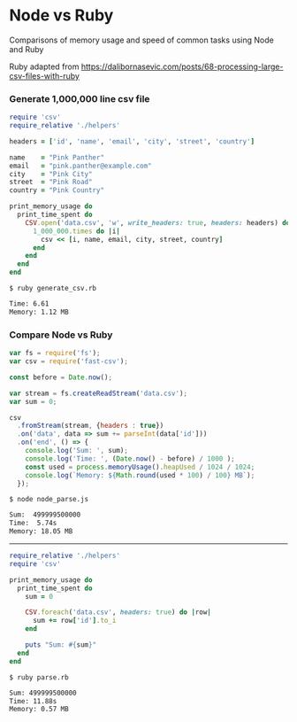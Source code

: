 # Node vs Ruby
Comparisons of memory usage and speed of common tasks using Node and Ruby

Ruby adapted from https://dalibornasevic.com/posts/68-processing-large-csv-files-with-ruby

### Generate 1,000,000 line csv file

```ruby
require 'csv'
require_relative './helpers'

headers = ['id', 'name', 'email', 'city', 'street', 'country']

name    = "Pink Panther"
email   = "pink.panther@example.com"
city    = "Pink City"
street  = "Pink Road"
country = "Pink Country"

print_memory_usage do
  print_time_spent do
    CSV.open('data.csv', 'w', write_headers: true, headers: headers) do |csv|
      1_000_000.times do |i|
        csv << [i, name, email, city, street, country]
      end
    end
  end
end
```

```$ ruby generate_csv.rb```
```bash
Time: 6.61
Memory: 1.12 MB
```


### Compare Node vs Ruby

```javascript
var fs = require('fs');
var csv = require('fast-csv');

const before = Date.now();

var stream = fs.createReadStream('data.csv');
var sum = 0;

csv
  .fromStream(stream, {headers : true})
  .on('data', data => sum += parseInt(data['id']))
  .on('end', () => {
    console.log('Sum: ', sum);
    console.log('Time: ', (Date.now() - before) / 1000 );
    const used = process.memoryUsage().heapUsed / 1024 / 1024;
    console.log(`Memory: ${Math.round(used * 100) / 100} MB`);
  });
```

```$ node node_parse.js```
```bash
Sum:  499999500000
Time:  5.74s
Memory: 18.05 MB
```
---

```ruby
require_relative './helpers'
require 'csv'

print_memory_usage do
  print_time_spent do
    sum = 0

    CSV.foreach('data.csv', headers: true) do |row|
      sum += row['id'].to_i
    end

    puts "Sum: #{sum}"
  end
end
```

```$ ruby parse.rb```
```bash
Sum: 499999500000
Time: 11.88s
Memory: 0.57 MB
```
